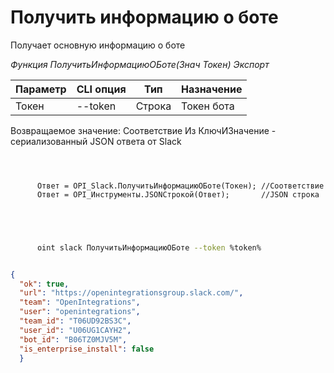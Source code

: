 ﻿---
sidebar_position: 1
---

# Получить информацию о боте
 Получает основную информацию о боте


*Функция ПолучитьИнформациюОБоте(Знач Токен) Экспорт*

  | Параметр | CLI опция | Тип | Назначение |
  |-|-|-|-|
  | Токен | --token | Строка | Токен бота |

  
  Возвращаемое значение:   Соответствие Из КлючИЗначение - сериализованный JSON ответа от Slack 

```bsl title="Пример кода"
	
      
      
      Ответ = OPI_Slack.ПолучитьИнформациюОБоте(Токен); //Соответствие
      Ответ = OPI_Инструменты.JSONСтрокой(Ответ);       //JSON строка
      
    
	
```

```sh title="Пример команды CLI"
    
      oint slack ПолучитьИнформациюОБоте --token %token%


```


```json title="Результат"

{
  "ok": true,
  "url": "https://openintegrationsgroup.slack.com/",
  "team": "OpenIntegrations",
  "user": "openintegrations",
  "team_id": "T06UD92BS3C",
  "user_id": "U06UG1CAYH2",
  "bot_id": "B06TZ0MJV5M",
  "is_enterprise_install": false
  }

```
